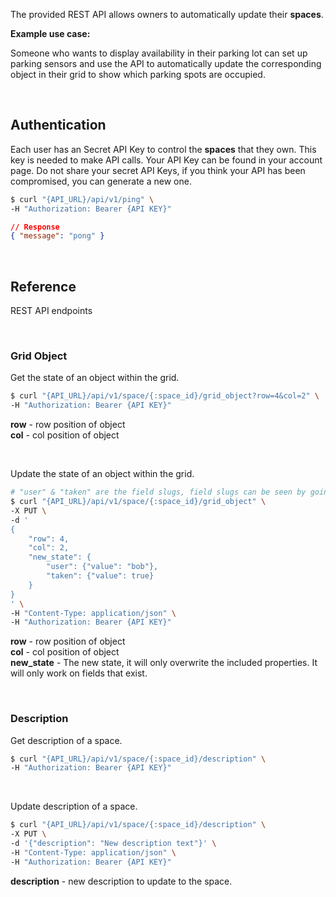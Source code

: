 The provided REST API allows owners to automatically update their **spaces**.

**Example use case:**

Someone who wants to display availability in their parking lot can set up parking sensors and use the API to automatically update the corresponding object in their grid to show which parking spots are occupied.

&nbsp;

## Authentication

Each user has an Secret API Key to control the **spaces** that they own. This key is needed to make API calls. Your API Key can be found in your account page. Do not share your secret API Keys, if you think your API has been compromised, you can generate a new one.

```bash
$ curl "{API_URL}/api/v1/ping" \
-H "Authorization: Bearer {API KEY}"
```

```json
// Response
{ "message": "pong" }
```

&nbsp;

## Reference

REST API endpoints

&nbsp;

### Grid Object

Get the state of an object within the grid.

```bash
$ curl "{API_URL}/api/v1/space/{:space_id}/grid_object?row=4&col=2" \
-H "Authorization: Bearer {API KEY}"
```

**row** - row position of object\
**col** - col position of object

&nbsp;

Update the state of an object within the grid.

```bash
# "user" & "taken" are the field slugs, field slugs can be seen by going in "advanced edit" on the object status section
$ curl "{API_URL}/api/v1/space/{:space_id}/grid_object" \
-X PUT \
-d '
{
	"row": 4,
	"col": 2,
	"new_state": {
		"user": {"value": "bob"},
		"taken": {"value": true}
	}
}
' \
-H "Content-Type: application/json" \
-H "Authorization: Bearer {API KEY}"
```

**row** - row position of object\
**col** - col position of object\
**new_state** - The new state, it will only overwrite the included properties. It will only work on fields that exist.

&nbsp;

### Description

Get description of a space.

```bash
$ curl "{API_URL}/api/v1/space/{:space_id}/description" \
-H "Authorization: Bearer {API KEY}"
```

&nbsp;

Update description of a space.

```bash
$ curl "{API_URL}/api/v1/space/{:space_id}/description" \
-X PUT \
-d '{"description": "New description text"}' \
-H "Content-Type: application/json" \
-H "Authorization: Bearer {API KEY}"
```

**description** - new description to update to the space.

&nbsp;
